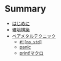 # Summary

- [はじめに](./01-introduction/introduction.md)
- [環境構築](./02-setup/setup.md)
- [ベアメタルテクニック](./03-bare-metal/bare-metal.md)
  - [`#![no_std]`](./03-bare-metal/no_std.md)
  - [panic](./03-bare-metal/panic.md)
  - [print!マクロ](./03-bare-metal/print.md)
<!-- 
  - [リンカ]
  - [アセンブリ]
  - [メモリアロケータ]
  - [entryポイント]
- [ツール](./04-tools/tools.md)
  - [Cargo]
  - [コンパイラ](./04-tools/compiler.md)
- [ライブラリ / フレームワーク](./05-library/library.md)
  - [heapless]
  - [RTFM]
  - [testing]
  - [rt crates]
  - [Tock]
- [プログラミングテクニック](./06-programming-techniques)
  - [型状態プログラミング]
  - [ゼロコスト抽象化]
  - [シングルトン]
  - [アトリビュート]
  - [unsafe]
- [組込みLinux]
  - [Yocto]
- [FFI]
  - [Rust -> C]
  - [C -> Rust]
  - [ケーススタディ Zephyr]
- [ドキュメント]
  - [参考文献]
  - [mdbook]
 -->